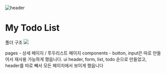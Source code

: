 ![header](https://capsule-render.vercel.app/api?type=waving&color=FAED7D&text=%20Todo%20%20&height=200&fontSize=50&fontColor=5d5d5d)
# My Todo List

폴더 구조
![](https://velog.velcdn.com/images/sungho/post/15a852e8-641d-45e1-8269-df9dee2299f1/image.png)

pages - 상세 페이지 / 투두리스트 페이지
components - button, input은 따로 만들어서 재사용 가능하게 했읍니다.
ui header, form, list, todo 순으로 만들었고,
header를 따로 빼서 모든 페이지에서 보이게 했읍니다
